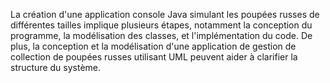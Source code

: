 
La création d'une application console Java simulant les poupées russes de différentes tailles implique plusieurs étapes, notamment la conception du programme, la modélisation des classes, et l'implémentation du code. De plus, la conception et la modélisation d'une application de gestion de collection de poupées russes utilisant UML peuvent aider à clarifier la structure du système.
